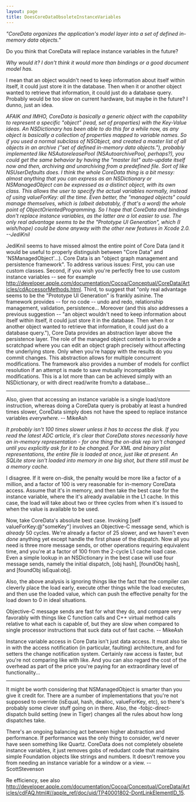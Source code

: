 ```yaml
---
layout: page
title: DoesCoreDataObsoleteInstanceVariables
---
```




*"CoreData organizes the application's model layer into a set of defined in-memory data objects."*

Do you think that CoreData will replace instance variables in the future?

*Why would it? I don't think it would more than bindings or a good document model has.*

I mean that an object wouldn't need to keep information about itself within itself, it could just store it in the database. Then when it or another object wanted to retrieve that information, it could just do a database query. Probably would be too slow on current hardware, but maybe in the future? I dunno, just an idea.

*AFAIK and IMHO, CoreData is basically a generic object with the capability to represent a specific "object" (read, set of properties) with the Key-Value ideas. An NSDictionary has been able to do this for a while now, as any object is basically a collection of properties mapped to variable names. So if you used a normal subclass of NSObject, and created a master list of all objects in an archive ("set of defined in-memory data objects."), probably implemented like NSAutoreleasePool (N<nowiki/>SAutoarchivePool, perhaps?), you could get the same behavior by having the "master list" auto-update itself now and then, archiving and unarchiving from a predefined file. Sort of like NSUserDefaults does. I think the whole CoreData thing is a bit messy: almost anything that you can express as an NSDictionary or NSManagedObject can be expressed as a distinct object, with its own class. This allows the user to specify the actual variables normally, instead of using     valueForKey: all the time. Even better, the "managed objects" could manage themselves, which is (albeit debatably, if that's a word) the whole point of ObjectOrientedProgramming. So I hope that CoreData and bindings *don't* replace instance variables, as the latter are a lot easier to use. The only real advantage seems to be the "Prototype UI Generation", which (I wish/hope) could be done anyway with the other new features in Xcode 2.0. --JediKnil*


JediKnil seems to have missed almost the entire point of Core Data (and it would be useful to properly distinguish between "Core Data" and 'NSManagedObject'...).  Core Data is an "object graph management and persistence framework".  To address various issues:  First, you can use custom classes.  Second, if you wish you're perfectly free to use custom instance variables -- see for example http://developer.apple.com/documentation/Cocoa/Conceptual/CoreData/Articles/cdAccessorMethods.html.  Third, to suggest that "only real advantage seems to be the "Prototype UI Generation" is frankly asinine.  The framework provides -- for no code -- undo and redo, relationship management, validation, persistence...  Moreover (and this also addresses a previous suggestion -- "an object wouldn't need to keep information about itself within itself, it could just store it in the database. Then when it or another object wanted to retrieve that information, it could just do a database query."), Core Data provides an abstraction layer above the persistence layer.  The role of the managed object context is to provide a scratchpad where you can edit an object graph precisely without affecting the underlying store.  Only when you're happy with the results do you commit changes.  This abstraction allows for multiple concurrent modifications.  The framework also provides a number of models for conflict resolution if an attempt is made to save mutually incompatible modifications.  This is a lot more than can be achieved simply with an NSDictionary, or with direct read/write from/to a database...

----

Also, given that accessing an instance variable is a single load/store instruction, whereas doing a CoreData query is probably at least a hundred times slower, CoreData simply does not have the speed to replace instance variables *everywhere*. -- MikeAsh

*It probably isn't 100 times slower unless it has to access the disk.  If you read the latest ADC article, it's clear that CoreData stores necessarily have an in-memory representation - for one thing the on-disk rep isn't changed until you explicitly ask for it to be changed.  For XML and binary plist representations, the entire file is loaded at once, just like at present.  An SQLite store isn't loaded into memory in one big shot, but there still must be a memory cache.*

I disagree. If it were on-disk, the penalty would be more like a factor of a million, and a factor of 100 is very reasonable for in-memory CoreData access. Assume that it's in memory, and then take the best case for the instance variable, where the it's already available in the L1 cache. In this case, the load will take about two or three cycles from when it's issued to when the value is available to be used.

Now, take CoreData's absolute best case. Invoking     [self valueForKey:@"someKey"] involves an Objective-C message send, which is *already* 50 cycles. We're already a factor of 25 slower, and we haven't even *done* anything yet except handle the first phase of the dispatch. Now all you need is three more message sends, or other operations requiring equivalent time, and you're at a factor of 100 from the 2-cycle L1 cache load case. Even a simple lookup in an NSDictionary in the best case will use four message sends, namely the initial dispatch,     [obj hash],     [foundObj hash], and     [foundObj isEqual:obj].

Also, the above analysis is ignoring things like the fact that the compiler can cleverly place the load early, execute other things while the load executes, and then use the loaded value, which can push the effective penalty for the load down to 0 in ideal situations.

Objective-C message sends are fast for what they do, and compare very favorably with things like C function calls and C++ virtual method calls relative to what each is capable of, but they are slow when compared to single processor instructions that suck data out of fast cache. -- MikeAsh


Instance variable access in Core Data isn't just data access.  It must also tie in with the access notification (in particular, faulting) architecture, and for setters the change notification system.  Certainly raw access is faster, but you're not comparing like with like.  And you can also regard the cost of the overhead as part of the price you're paying for an extraordinary level of functionality...


----

It might be worth considering that NSManagedObject is smarter than you give it credit for. There are a number of implementations that you're not supposed to override (isEqual, hash, dealloc, valueForKey, etc), so there's probably some clever stuff going on in there. Also, the -fobjc-direct-dispatch build setting (new in Tiger) changes all the rules about how long dispatches take.

There's an ongoing balancing act between higher abstraction and performance. If performance was the only thing to consider, we'd never have seen something like Quartz. CoreData does not completely obselete instance variables, it just removes gobs of redudant code that maintains simple Foundation objects like strings and numbers. It doesn't remove you from needing an instance variable for a window or a view. -- ScottStevenson

Re efficiency, see also http://developer.apple.com/documentation/Cocoa/Conceptual/CoreData/Articles/cdFAQ.html#//apple_ref/doc/uid/TP40001802-DontLinkElementID_15.

